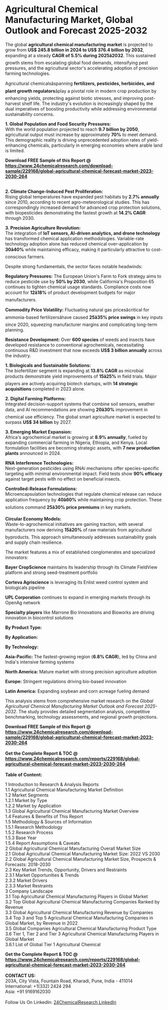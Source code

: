 <h1>Agricultural Chemical Manufacturing Market, Global Outlook and Forecast 2025-2032</h1><p>The global <strong>agricultural chemical manufacturing market</strong> is projected to grow from <strong>US$ 245.8 billion in 2024 to US$ 376.4 billion by 2032</strong>, expanding at a steady <strong>CAGR of 5.5% during 2025â2032</strong>. This sustained growth stems from escalating global food demands, intensifying pest pressures, and the agricultural sector's accelerating adoption of precision farming technologies.</p><p>Agricultural chemicalsâspanning <strong>fertilizers, pesticides, herbicides, and plant growth regulators</strong>âplay a pivotal role in modern crop production by enhancing yields, protecting against biotic stresses, and improving post-harvest shelf life. The industry's evolution is increasingly shaped by the dual imperatives of boosting productivity while addressing environmental sustainability concerns.</p><p><strong>1. Global Population and Food Security Pressures:</strong><br>
With the world population projected to reach <strong>9.7 billion by 2050</strong>, agricultural output must increase by approximately <strong>70%</strong> to meet demand. This demographic reality is driving unprecedented adoption rates of yield-enhancing chemicals, particularly in emerging economies where arable land is limited.</p><div><b>Download FREE Sample of this Report @ 
            <a href="https://www.24chemicalresearch.com/download-sample/229168/global-agricultural-chemical-forecast-market-2023-2030-264">
            https://www.24chemicalresearch.com/download-sample/229168/global-agricultural-chemical-forecast-market-2023-2030-264</a></b></div><br><p><strong>2. Climate Change-Induced Pest Proliferation:</strong><br>
Rising global temperatures have expanded pest habitats by <strong>2.7% annually</strong> since 2010, according to recent agro-meteorological studies. This has correspondingly increased demand for advanced crop protection solutions, with biopesticides demonstrating the fastest growth at <strong>14.2% CAGR</strong> through 2030.</p><p><strong>3. Precision Agriculture Revolution:</strong><br>
The integration of <strong>IoT sensors, AI-driven analytics, and drone technology</strong> has transformed chemical application methodologies. Variable-rate technology adoption alone has reduced chemical over-application by <strong>30â40%</strong> while maintaining efficacy, making it particularly attractive to cost-conscious farmers.</p><p>Despite strong fundamentals, the sector faces notable headwinds:</p><p><strong>Regulatory Pressures:</strong> The European Union's Farm to Fork strategy aims to reduce pesticide use by <strong>50% by 2030</strong>, while California's Proposition 65 continues to tighten chemical usage standards. Compliance costs now account for <strong>12â18%</strong> of product development budgets for major manufacturers.</p><p><strong>Commodity Price Volatility:</strong> Fluctuating natural gas pricesâcritical for ammonia-based fertilizersâhave caused <strong>25â35% price swings</strong> in key inputs since 2020, squeezing manufacturer margins and complicating long-term planning.</p><p><strong>Resistance Development:</strong> Over <strong>600 species</strong> of weeds and insects have developed resistance to conventional agrochemicals, necessitating continuous R&amp;D investment that now exceeds <strong>US$ 3 billion annually</strong> across the industry.</p><p><strong>1. Biologicals and Sustainable Solutions:</strong><br>
The biofertilizer segment is expanding at <strong>13.8% CAGR</strong> as microbial products demonstrate yield improvements of <strong>15â25%</strong> in field trials. Major players are actively acquiring biotech startups, with <strong>14 strategic acquisitions</strong> completed in 2023 alone.</p><p><strong>2. Digital Farming Platforms:</strong><br>
Integrated decision-support systems that combine soil sensors, weather data, and AI recommendations are showing <strong>20â30%</strong> improvement in chemical use efficiency. The global smart agriculture market is expected to surpass <strong>US$ 34 billion</strong> by 2027.</p><p><strong>3. Emerging Market Expansion:</strong><br>
Africa's agrochemical market is growing at <strong>8.9% annually</strong>, fueled by expanding commercial farming in Nigeria, Ethiopia, and Kenya. Local formulation facilities are becoming strategic assets, with <strong>7 new production plants</strong> announced in 2024.</p><p><strong>RNA Interference Technologies:</strong><br>
	Next-generation pesticides using RNAi mechanisms offer species-specific targeting with minimal environmental impact. Field tests show <strong>90% efficacy</strong> against target pests with no effect on beneficial insects.</p><p><strong>Controlled-Release Formulations:</strong><br>
	Microencapsulation technologies that regulate chemical release can reduce application frequency by <strong>40â60%</strong> while maintaining crop protection. These solutions command <strong>25â30% price premiums</strong> in key markets.</p><p><strong>Circular Economy Models:</strong><br>
	Waste-to-agrochemical initiatives are gaining traction, with several manufacturers now deriving <strong>15â20%</strong> of raw materials from agricultural byproducts. This approach simultaneously addresses sustainability goals and supply chain resilience.</p><p>The market features a mix of established conglomerates and specialized innovators:</p><p><strong>Bayer CropScience</strong> maintains its leadership through its Climate FieldView platform and strong seed-treatment portfolio</p><p><strong>Corteva Agriscience</strong> is leveraging its Enlist weed control system and biologicals pipeline</p><p><strong>UPL Corporation</strong> continues to expand in emerging markets through its OpenAg network</p><p><strong>Specialty players</strong> like Marrone Bio Innovations and Bioworks are driving innovation in biocontrol solutions</p><p><strong>By Product Type:</strong></p><p><strong>By Application:</strong></p><p><strong>By Technology:</strong></p><p><strong>Asia-Pacific:</strong> The fastest-growing region (<strong>6.8% CAGR</strong>), led by China and India's intensive farming systems</p><p><strong>North America:</strong> Mature market with strong precision agriculture adoption</p><p><strong>Europe:</strong> Stringent regulations driving bio-based innovation</p><p><strong>Latin America:</strong> Expanding soybean and corn acreage fueling demand</p><p>This analysis stems from comprehensive market research on the <em>Global Agricultural Chemical Manufacturing Market Outlook and Forecast 2025-2032</em>. The study provides detailed segmentation analysis, competitive benchmarking, technology assessments, and regional growth projections.</p><div><b>Download FREE Sample of this Report @ 
            <a href="https://www.24chemicalresearch.com/download-sample/229168/global-agricultural-chemical-forecast-market-2023-2030-264">
            https://www.24chemicalresearch.com/download-sample/229168/global-agricultural-chemical-forecast-market-2023-2030-264</a></b></div><br><div><b>Get the Complete Report & TOC @ 
            <a href="https://www.24chemicalresearch.com/reports/229168/global-agricultural-chemical-forecast-market-2023-2030-264">
            https://www.24chemicalresearch.com/reports/229168/global-agricultural-chemical-forecast-market-2023-2030-264</a></b></div><br>
            <b>Table of Content:</b><p>1 Introduction to Research & Analysis Reports<br />
    1.1 Agricultural Chemical Manufacturing Market Definition<br />
    1.2 Market Segments<br />
        1.2.1 Market by Type<br />
        1.2.2 Market by Application<br />
    1.3 Global Agricultural Chemical Manufacturing Market Overview<br />
    1.4 Features & Benefits of This Report<br />
    1.5 Methodology & Sources of Information<br />
        1.5.1 Research Methodology<br />
        1.5.2 Research Process<br />
        1.5.3 Base Year<br />
        1.5.4 Report Assumptions & Caveats<br />
2 Global Agricultural Chemical Manufacturing Overall Market Size<br />
    2.1 Global Agricultural Chemical Manufacturing Market Size: 2022 VS 2030<br />
    2.2 Global Agricultural Chemical Manufacturing Market Size, Prospects & Forecasts: 2018-2030<br />
    2.3 Key Market Trends, Opportunity, Drivers and Restraints<br />
        2.3.1 Market Opportunities & Trends<br />
        2.3.2 Market Drivers<br />
        2.3.3 Market Restraints<br />
3 Company Landscape<br />
    3.1 Top Agricultural Chemical Manufacturing Players in Global Market<br />
    3.2 Top Global Agricultural Chemical Manufacturing Companies Ranked by Revenue<br />
    3.3 Global Agricultural Chemical Manufacturing Revenue by Companies<br />
    3.4 Top 3 and Top 5 Agricultural Chemical Manufacturing Companies in Global Market, by Revenue in 2022<br />
    3.5 Global Companies Agricultural Chemical Manufacturing Product Type<br />
    3.6 Tier 1, Tier 2 and Tier 3 Agricultural Chemical Manufacturing Players in Global Market<br />
        3.6.1 List of Global Tier 1 Agricultural Chemical </p><div><b>Get the Complete Report & TOC @ 
            <a href="https://www.24chemicalresearch.com/reports/229168/global-agricultural-chemical-forecast-market-2023-2030-264">
            https://www.24chemicalresearch.com/reports/229168/global-agricultural-chemical-forecast-market-2023-2030-264</a></b></div><br><b>CONTACT US:</b><br>
            203A, City Vista, Fountain Road, Kharadi, Pune, India - 411014<br>
            International: +1(332) 2424 294<br>
            Asia: +91 9169162030 <br><br>
            Follow Us On LinkedIn: <a href="https://www.linkedin.com/company/24chemicalresearch/">24ChemicalResearch LinkedIn</a>